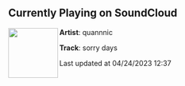## Currently Playing on SoundCloud

[<img align="left" width="100" src="https://i1.sndcdn.com/artworks-U56n7NlH2GTa6lYB-zdWrAw-t500x500.jpg">](https://soundcloud.com/quannnic/sorry-days?in=quannnic/sets/kenopsia)

**Artist**: quannnic 

**Track**: sorry days

Last updated at 04/24/2023 12:37
